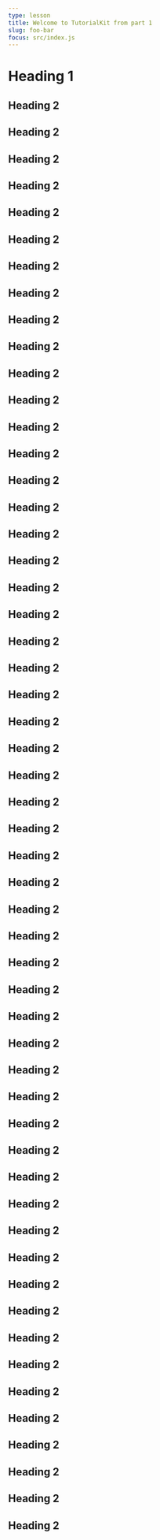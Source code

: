 ```yaml
---
type: lesson
title: Welcome to TutorialKit from part 1
slug: foo-bar
focus: src/index.js
---
```


# Heading 1

## Heading 2

## Heading 2

## Heading 2

## Heading 2

## Heading 2

## Heading 2

## Heading 2

## Heading 2

## Heading 2

## Heading 2

## Heading 2

## Heading 2

## Heading 2

## Heading 2

## Heading 2

## Heading 2

## Heading 2

## Heading 2

## Heading 2

## Heading 2

## Heading 2

## Heading 2

## Heading 2

## Heading 2

## Heading 2

## Heading 2

## Heading 2

## Heading 2

## Heading 2

## Heading 2

## Heading 2

## Heading 2

## Heading 2

## Heading 2

## Heading 2

## Heading 2

## Heading 2

## Heading 2

## Heading 2

## Heading 2

## Heading 2

## Heading 2

## Heading 2

## Heading 2

## Heading 2

## Heading 2

## Heading 2

## Heading 2

## Heading 2

## Heading 2

## Heading 2

## Heading 2

## Heading 2

## Heading 2
